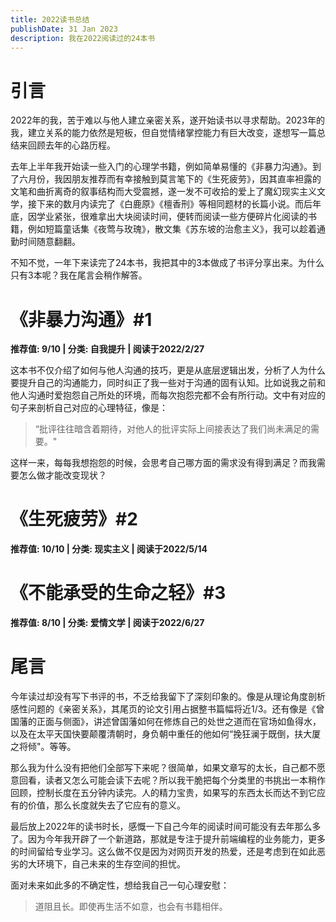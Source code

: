 ```yaml
---
title: 2022读书总结
publishDate: 31 Jan 2023
description: 我在2022阅读过的24本书
---
```

# 引言

2022年的我，苦于难以与他人建立亲密关系，遂开始读书以寻求帮助。2023年的我，建立关系的能力依然是短板，但自觉情绪掌控能力有巨大改变，遂想写一篇总结来回顾去年的心路历程。

去年上半年我开始读一些入门的心理学书籍，例如简单易懂的《非暴力沟通》。到了六月份，我因朋友推荐而有幸接触到莫言笔下的《生死疲劳》，因其直率袒露的文笔和曲折离奇的叙事结构而大受震撼，遂一发不可收拾的爱上了魔幻现实主义文学，接下来的数月内读完了《白鹿原》《檀香刑》等相同题材的长篇小说。而后年底，因学业紧张，很难拿出大块阅读时间，便转而阅读一些方便碎片化阅读的书籍，例如短篇童话集《夜莺与玫瑰》，散文集《苏东坡的治愈主义》，我可以趁着通勤时间随意翻翻。

不知不觉，一年下来读完了24本书，我把其中的3本做成了书评分享出来。为什么只有3本呢？我在尾言会稍作解答。

# 《非暴力沟通》#1

**推荐值: 9/10 | 分类: 自我提升 | 阅读于2022/2/27**

这本书不仅介绍了如何与他人沟通的技巧，更是从底层逻辑出发，分析了人为什么要提升自己的沟通能力，同时纠正了我一些对于沟通的固有认知。比如说我之前和他人沟通时爱抱怨自己所处的环境，而每次抱怨完都不会有所行动。文中有对应的句子来剖析自己对应的心理特征，像是：

> “批评往往暗含着期待，对他人的批评实际上间接表达了我们尚未满足的需要。"

这样一来，每每我想抱怨的时候，会思考自己哪方面的需求没有得到满足？而我需要怎么做才能改变现状？

# 《生死疲劳》#2

**推荐值: 10/10 | 分类: 现实主义 | 阅读于2022/5/14**

# 《不能承受的生命之轻》#3

**推荐值: 8/10 | 分类: 爱情文学 | 阅读于2022/6/27**


# 尾言

今年读过却没有写下书评的书，不乏给我留下了深刻印象的。像是从理论角度剖析感性问题的《亲密关系》，其尾页的论文引用占据整书篇幅将近1/3。还有像是《曾国藩的正面与侧面》，讲述曾国藩如何在修炼自己的处世之道而在官场如鱼得水，以及在太平天国快要颠覆清朝时，身负朝中重任的他如何“挽狂澜于既倒，扶大厦之将倾"。等等。

那么我为什么没有把他们全部写下来呢？很简单，如果文章写的太长，自己都不愿意回看，读者又怎么可能会读下去呢？所以我干脆把每个分类里的书挑出一本稍作回顾，控制长度在五分钟内读完。人的精力宝贵，如果写的东西太长而达不到它应有的价值，那么长度就失去了它应有的意义。

最后放上2022年的读书时长，感慨一下自己今年的阅读时间可能没有去年那么多了。因为今年我开辟了一个新道路，那就是专注于提升前端编程的业务能力，更多的时间留给专业学习。这么做不仅是因为对网页开发的热爱，还是考虑到在如此恶劣的大环境下，自己未来的生存空间的担忧。

面对未来如此多的不确定性，想给我自己一句心理安慰：

> 道阻且长。即使再生活不如意，也会有书籍相伴。
